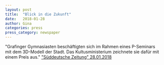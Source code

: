 ```yaml
---
layout: post
title:  "Blick in die Zukunft"
date:   2018-01-28 
author: Gina
categories: press
press_category: newspaper
---
```

"Grafinger Gymnasiasten beschäftigten sich im Rahmen eines P-Seminars mit dem 3D-Modell der Stadt. Das Kultusministerium zeichnete sie dafür mit einem Preis aus."
<a href="https://www.sueddeutsche.de/muenchen/ebersberg/ausgezeichnet-blick-in-die-zukunft-1.3844085" target="_blank">"Süddeutsche Zeitung" 28.01.2018</a>
